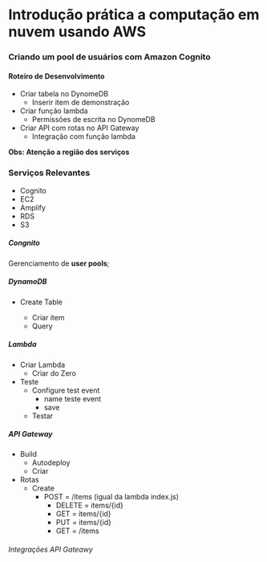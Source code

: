# Introdução prática a computação em nuvem usando AWS

### Criando um pool de usuários com Amazon Cognito

 #### Roteiro de Desenvolvimento 

- Criar tabela no DynomeDB
  - Inserir item de demonstração
- Criar função lambda 
  - Permissões de escrita no DynomeDB
- Criar API com rotas no API Gateway
  - Integração com função lambda

__Obs: Atenção a região dos serviços__

### Serviços Relevantes

- Cognito
- EC2
- Amplify
- RDS
- S3



##### Congnito 

Gerenciamento de __user pools__;

##### DynamoDB

- Create Table

  - Criar item
  - Query

  

##### Lambda

- Criar Lambda
  - Criar do Zero
- Teste
  - Configure test event
    - name teste event
    - save
  - Testar



##### API Gateway

- Build
  - Autodeploy
  - Criar
- Rotas
  - Create
    - POST = /items (igual da lambda index.js) 
      - DELETE = items/{id} 
      - GET = items/{id}
      - PUT =  items/{id}
      - GET = /items



###### Integrações API Gateawy









